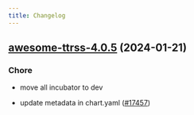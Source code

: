 ```yaml
---
title: Changelog
---
```




## [awesome-ttrss-4.0.5](https://github.com/truecharts/charts/compare/awesome-ttrss-4.0.4...awesome-ttrss-4.0.5) (2024-01-21)

### Chore



- move all incubator to dev

- update metadata in chart.yaml ([#17457](https://github.com/truecharts/charts/issues/17457))